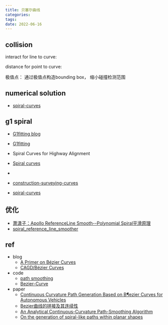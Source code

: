 ```yaml
---
title: 贝塞尔曲线
categories: 
tags: 
date: 2022-06-16
---
```



## collision

interact for line to curve:

distance for point to curve:

极值点： 通过极值点构造bounding box， 缩小碰撞检测范围


## numerical solution

- [spiral-curves](https://www.slideshare.net/haroldtaylor1113/spiral-curves)



## g1 spiral

- [G1fitting blog](https://onlinelibrary.wiley.com/doi/abs/10.1002/mma.3114)
- [G1fitting](https://github.com/ebertolazzi/G1fitting)

 - Spiral Curves for Highway Alignment
- [Spiral curves ](http://what-when-how.com/the-3-d-global-spatial-data-model/spiral-curves-geometrical-models-for-spatial-data-computations-the-3-d-global-spatial-data-model/)
- [](https://www.youtube.com/watch?v=CCpi0eNks94&ab_channel=DanielFindley)
- [construction-surveying-curves](https://mypdh.engineer/courses/construction-surveying-curves/)

- [spiral-curves](https://mypdh.engineer/lessons/spiral-curves/)

## 优化


- [萧潇子：Apollo ReferenceLine Smooth--Polynomial Spiral平滑原理](https://zhuanlan.zhihu.com/p/347373426)
- [spiral_reference_line_smoother](https://github.com/ApolloAuto/apollo/blob/master/modules/planning/reference_line/spiral_reference_line_smoother.h)


## ref

- blog
    - [A Primer on Bézier Curves](https://pomax.github.io/bezierinfo/#curvature)
    - [CAGD/Bézier Curves](https://en.wikiversity.org/wiki/CAGD/B%C3%A9zier_Curves)
- code
    - [path smoothing](https://github.com/MithunNallana/path-smoothing)
    - [Bezier-Curve](https://github.com/reiniscimurs/Bezier-Curve)
- paper
    - [Continuous Curvature Path Generation Based on B¶ezier Curves for Autonomous Vehicles]()
    - [Bezier曲线的拼接及其连续性]()
    - [An Analytical Continuous-Curvature Path-Smoothing Algorithm]()
    - [On the generation of spiral-like paths within planar shapes](https://www.sciencedirect.com/science/article/pii/S2288430017301562)